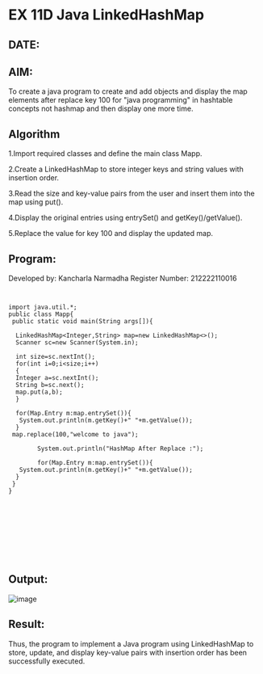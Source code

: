 
# EX 11D Java LinkedHashMap
## DATE:
## AIM:
To create a java program to create and add objects and display the map elements after replace key 100 for "java programming" in hashtable concepts not hashmap and then display one more time.












## Algorithm

1.Import required classes and define the main class Mapp.

2.Create a LinkedHashMap to store integer keys and string values with insertion order.

3.Read the size and key-value pairs from the user and insert them into the map using put().

4.Display the original entries using entrySet() and getKey()/getValue().

5.Replace the value for key 100 and display the updated map.










## Program:

Developed by: Kancharla Narmadha
Register Number: 212222110016
```
    

import java.util.*;  
public class Mapp{  
 public static void main(String args[]){ 
     
  LinkedHashMap<Integer,String> map=new LinkedHashMap<>(); 
  Scanner sc=new Scanner(System.in);
  
  int size=sc.nextInt();
  for(int i=0;i<size;i++)
  {
  Integer a=sc.nextInt();
  String b=sc.next();
  map.put(a,b);  
  } 
 
  for(Map.Entry m:map.entrySet()){  
   System.out.println(m.getKey()+" "+m.getValue());  
  }  
 map.replace(100,"welcome to java");
         
        System.out.println("HashMap After Replace :");
                 
        for(Map.Entry m:map.entrySet()){  
   System.out.println(m.getKey()+" "+m.getValue());  
  } 
 }  
}  
       
      
 
            
      
               


    
```

## Output:

![image](https://github.com/user-attachments/assets/fd549754-ea00-46a8-8d32-7ea5f3535176)


## Result:
Thus, the program to implement a Java program using LinkedHashMap to store, update, and display key-value pairs with insertion order has been successfully executed.


